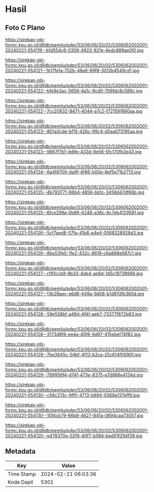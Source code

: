 # Hasil

## Foto C Plano

https://sirekap-obj-formc.kpu.go.id/d9db/pemilu/pdpr/53/06/06/20/02/5306062002001-20240221-054119--b1d554c6-0359-4923-921e-4edc889ae0f0.jpg

https://sirekap-obj-formc.kpu.go.id/d9db/pemilu/pdpr/53/06/06/20/02/5306062002001-20240221-054121--1b17fe1a-702b-48a9-89f8-3012b4549cd1.jpg

https://sirekap-obj-formc.kpu.go.id/d9db/pemilu/pdpr/53/06/06/20/02/5306062002001-20240221-054122--bfe9e3ac-5656-4a1c-9cd0-706fdc8c588c.jpg

https://sirekap-obj-formc.kpu.go.id/d9db/pemilu/pdpr/53/06/06/20/02/5306062002001-20240221-054122--7cc20832-8471-4044-a7c2-f721591660aa.jpg

https://sirekap-obj-formc.kpu.go.id/d9db/pemilu/pdpr/53/06/06/20/02/5306062002001-20240221-054123--801a3cde-bf15-426c-99c4-d5ea073195aa.jpg

https://sirekap-obj-formc.kpu.go.id/d9db/pemilu/pdpr/53/06/06/20/02/5306062002001-20240221-054123--9867f7b1-dd9e-433d-9e56-5fc170fb3e43.jpg

https://sirekap-obj-formc.kpu.go.id/d9db/pemilu/pdpr/53/06/06/20/02/5306062002001-20240221-054124--6a4f4709-da9f-4f66-b00e-8ef5e71b2713.jpg

https://sirekap-obj-formc.kpu.go.id/d9db/pemilu/pdpr/53/06/06/20/02/5306062002001-20240221-054125--4b793771-86b4-4856-bb1c-3458d47df66b.jpg

https://sirekap-obj-formc.kpu.go.id/d9db/pemilu/pdpr/53/06/06/20/02/5306062002001-20240221-054125--6fce299a-0b66-4248-a36c-6c7eb4129581.jpg

https://sirekap-obj-formc.kpu.go.id/d9db/pemilu/pdpr/53/06/06/20/02/5306062002001-20240221-054126--5cf7aed8-57fa-41b8-a4e4-0568328928d3.jpg

https://sirekap-obj-formc.kpu.go.id/d9db/pemilu/pdpr/53/06/06/20/02/5306062002001-20240221-054126--8ba53fe5-1fe2-432c-8619-c6a888e687c1.jpg

https://sirekap-obj-formc.kpu.go.id/d9db/pemilu/pdpr/53/06/06/20/02/5306062002001-20240221-054127--cf61ccb9-9b33-4de4-ae8d-145c19738986.jpg

https://sirekap-obj-formc.kpu.go.id/d9db/pemilu/pdpr/53/06/06/20/02/5306062002001-20240221-054127--13b28aec-e6d6-449a-9d08-b1d97dfb360d.jpg

https://sirekap-obj-formc.kpu.go.id/d9db/pemilu/pdpr/53/06/06/20/02/5306062002001-20240221-054128--59e558bf-a48d-4f4f-aeb7-73377f872b83.jpg

https://sirekap-obj-formc.kpu.go.id/d9db/pemilu/pdpr/53/06/06/20/02/5306062002001-20240221-054128--3173d8f6-ee4a-45f6-9d97-415ebef74f82.jpg

https://sirekap-obj-formc.kpu.go.id/d9db/pemilu/pdpr/53/06/06/20/02/5306062002001-20240221-054129--7be3845c-04bf-4f13-b2ca-25c614f0690f.jpg

https://sirekap-obj-formc.kpu.go.id/d9db/pemilu/pdpr/53/06/06/20/02/5306062002001-20240221-054129--789956f4-d74f-473e-8375-e7d866e4134d.jpg

https://sirekap-obj-formc.kpu.go.id/d9db/pemilu/pdpr/53/06/06/20/02/5306062002001-20240221-054130--c56c213c-9ff0-4713-b694-9368e137eff9.jpg

https://sirekap-obj-formc.kpu.go.id/d9db/pemilu/pdpr/53/06/06/20/02/5306062002001-20240221-054130--10f4cb79-66b8-4627-841a-0694caa73057.jpg

https://sirekap-obj-formc.kpu.go.id/d9db/pemilu/pdpr/53/06/06/20/02/5306062002001-20240221-054120--e478370e-02f8-40f7-b584-bed51f294f39.jpg


## Metadata

| Key        | Value               |
| ---------- | ------------------- |
| Time Stamp | 2024-02-21 06:03:36 |
| Kode Dapil | 5301                |



